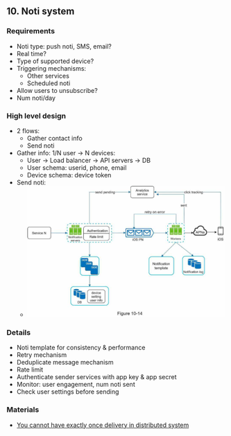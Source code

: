 ## 10. Noti system
### Requirements
- Noti type: push noti, SMS, email?
- Real time?
- Type of supported device?
- Triggering mechanisms:
  - Other services
  - Scheduled noti
- Allow users to unsubscribe?
- Num noti/day
### High level design
- 2 flows:
  - Gather contact info
  - Send noti
- Gather info: 1/N user -> N devices:
  - User -> Load balancer -> API servers -> DB
  - User schema: userid, phone, email
  - Device schema: device token
- Send noti:
  - <img src="./resources/10.14.png" width="700"/>
### Details
- Noti template for consistency & performance
- Retry mechanism
- Deduplicate message mechanism
- Rate limit
- Authenticate sender services with app key & app secret
- Monitor: user engagement, num noti sent
- Check user settings before sending
### Materials
- [You cannot have exactly once delivery in distributed system](https://bravenewgeek.com/you-cannot-have-exactly-once-delivery/)